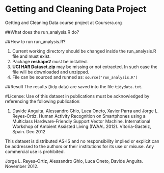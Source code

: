 # Getting and Cleaning Data Project
Getting and Cleaning Data course project at Coursera.org

##What does the run_analysis.R do?

##How to run run_analysis.R?

1. Current working directory should be changed inside the run_analysis.R file and must exist.
2. Package **reshape2** must be installed.
3. **UCI HAR Dataset.zip** may be missing or not extracted. In such case the file will be downloaded and unzipped.
4. File can be sourced and runned as:
    `source("run_analysis.R")`

##Result
The results (tidy data) are saved into the file `tidydata.txt`.

#License:
Use of this dataset in publications must be acknowledged by referencing the following publication: 


1. Davide Anguita, Alessandro Ghio, Luca Oneto, Xavier Parra and Jorge L. Reyes-Ortiz. Human Activity Recognition on Smartphones using a Multiclass Hardware-Friendly Support Vector Machine. International Workshop of Ambient Assisted Living (IWAAL 2012). Vitoria-Gasteiz, Spain. Dec 2012

This dataset is distributed AS-IS and no responsibility implied or explicit can be addressed to the authors or their institutions for its use or misuse. Any commercial use is prohibited.

Jorge L. Reyes-Ortiz, Alessandro Ghio, Luca Oneto, Davide Anguita. November 2012.